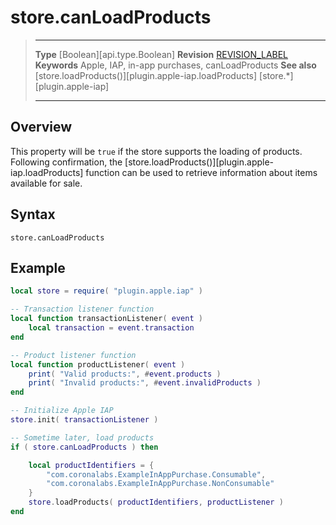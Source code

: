 
# store.canLoadProducts

> --------------------- ------------------------------------------------------------------------------------------
> __Type__              [Boolean][api.type.Boolean]
> __Revision__          [REVISION_LABEL](REVISION_URL)
> __Keywords__          Apple, IAP, in-app purchases, canLoadProducts
> __See also__          [store.loadProducts()][plugin.apple-iap.loadProducts]
>						[store.*][plugin.apple-iap]
> --------------------- ------------------------------------------------------------------------------------------


## Overview

This property will be `true` if the store supports the loading of products. Following confirmation, the [store.loadProducts()][plugin.apple-iap.loadProducts] function can be used to retrieve information about items available for sale.


## Syntax

	store.canLoadProducts


## Example

``````lua
local store = require( "plugin.apple.iap" )

-- Transaction listener function
local function transactionListener( event )
	local transaction = event.transaction
end

-- Product listener function
local function productListener( event )
	print( "Valid products:", #event.products )
    print( "Invalid products:", #event.invalidProducts )
end

-- Initialize Apple IAP
store.init( transactionListener )

-- Sometime later, load products
if ( store.canLoadProducts ) then

	local productIdentifiers = {
		"com.coronalabs.ExampleInAppPurchase.Consumable",
		"com.coronalabs.ExampleInAppPurchase.NonConsumable"
	}
	store.loadProducts( productIdentifiers, productListener )
end
``````
